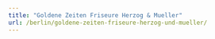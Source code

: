 ```yaml
---
title: "Goldene Zeiten Friseure Herzog & Mueller"
url: /berlin/goldene-zeiten-friseure-herzog-und-mueller/
---
```

